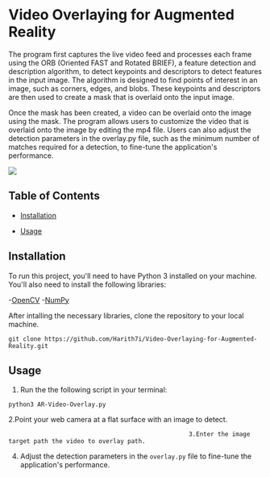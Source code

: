 #  Video Overlaying for Augmented Reality
The program first captures the live video feed and processes each frame using the ORB (Oriented FAST and Rotated BRIEF), a feature detection and description algorithm, to detect keypoints and descriptors to detect features in the input image. The algorithm is designed to find points of interest in an image, such as corners, edges, and blobs. These keypoints and descriptors are then used to create a mask that is overlaid onto the input image.

Once the mask has been created, a video can be overlaid onto the image using the mask. The program allows users to customize the video that is overlaid onto the image by editing the mp4 file. Users can also adjust the detection parameters in the overlay.py file, such as the minimum number of matches required for a detection, to fine-tune the application's performance.
  
![](https://github.com/Harith7i/Video-Overlaying-for-Augmented-Reality/blob/main/demo.gif)
 
## Table of Contents

- [Installation](#installation) 

- [Usage](#usage)


## Installation
To run this project, you'll need to have Python 3 installed on your machine. You'll also need to install the following libraries:

-[OpenCV](https://opencv.org/)
-[NumPy](https://numpy.org/)

After intalling the necessary libraries, clone the repository to your local machine.
```
git clone https://github.com/Harith7i/Video-Overlaying-for-Augmented-Reality.git
```
## Usage
1. Run the the following script in your terminal:
```
python3 AR-Video-Overlay.py
```

2.Point your web camera at a flat surface with an image to detect. 


                                                      3.Enter the image target path the video to overlay path.


4. Adjust the detection parameters in the `overlay.py` file to fine-tune the application's performance.




